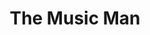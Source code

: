 ---
published: false
cancelled: COVID-19
layout: productions
title: The Music Man
year: 2020
image_credit: 
image_alt:
image_caption:
category: musical
details:
  Title: The Music Man - wiki
  Theatre: The Alhambra Theatre & Dining
  Music: Meredith Willson - wiki
  Lyrics: Meredith Willson
  Book: Meredith Willson, Franklin Lacey - wiki
showtimes: 
  - 2020-08-06 11:00:00
  - 2020-08-06 18:00:00
  - 2020-08-07 18:00:00
  - 2020-08-08 11:00:00
  - 2020-08-08 18:00:00
  - 2020-08-09 12:00:00
  - 2020-08-09 18:00:00
  - 2020-08-11 18:00:00
  - 2020-08-12 18:00:00
  - 2020-08-13 18:00:00
  - 2020-08-14 18:00:00
  - 2020-08-15 11:00:00
  - 2020-08-15 18:00:00
  - 2020-08-16 12:00:00
  - 2020-08-16 18:00:00
  - 2020-08-18 18:00:00
  - 2020-08-19 18:00:00
  - 2020-08-20 18:00:00
  - 2020-08-21 18:00:00
  - 2020-08-22 11:00:00
  - 2020-08-22 18:00:00
  - 2020-08-23 12:00:00
  - 2020-08-23 18:00:00
  - 2020-08-25 18:00:00
  - 2020-08-26 18:00:00
  - 2020-08-27 18:00:00
  - 2020-08-28 18:00:00
  - 2020-08-29 11:00:00
  - 2020-08-29 18:00:00
  - 2020-08-30 12:00:00
  - 2020-08-30 18:00:00
  - 2020-09-01 18:00:00
  - 2020-09-02 18:00:00
  - 2020-09-03 18:00:00
  - 2020-09-04 18:00:00
  - 2020-09-05 11:00:00
  - 2020-09-05 18:00:00
  - 2020-09-06 12:00:00
  - 2020-09-06 18:00:00
  - 2020-09-08 18:00:00
  - 2020-09-09 18:00:00
  - 2020-09-10 18:00:00
  - 2020-09-11 18:00:00
  - 2020-09-12 11:00:00
  - 2020-09-12 18:00:00
  - 2020-09-13 12:00:00
  - 2020-09-13 18:00:00
external_links:
  Alhambra The Music Man ♫: https://www.alhambrajax.com/show/the-music-man/
---